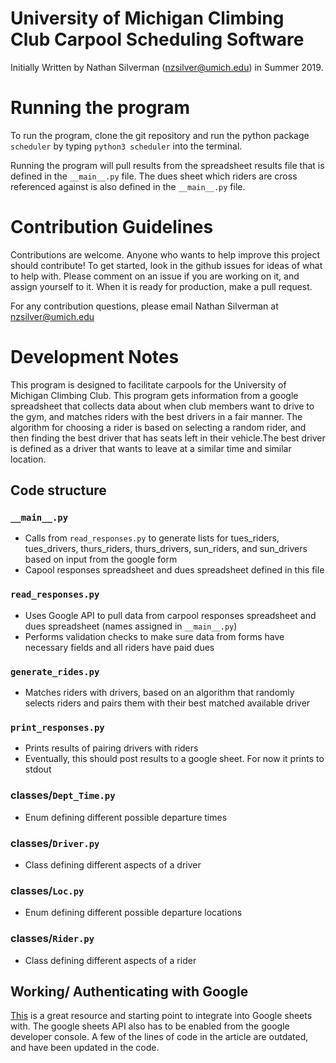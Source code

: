 # University of Michigan Climbing Club Carpool Scheduling Software
Initially Written by Nathan Silverman (nzsilver@umich.edu) in Summer 2019.
# Running the program
To run the program, clone the git repository and run the python package `scheduler` by typing `python3 scheduler` into the terminal.

Running the program will pull results from the spreadsheet results file that is defined in the `__main__.py` file. The dues sheet which riders are cross referenced against is also defined in the `__main__.py` file.

# Contribution Guidelines
Contributions are welcome. Anyone who wants to help improve this project should contribute! To get started, look in the github issues for ideas of what to help with. Please comment on an issue if you are working on it, and assign yourself to it. When it is ready for production, make a pull request.

For any contribution questions, please email Nathan Silverman at nzsilver@umich.edu

# Development Notes
This program is designed to facilitate carpools for the University of Michigan Climbing Club. This program gets information from a google spreadsheet that collects data about when club members want to drive to the gym, and matches riders with the best drivers in a fair manner. The algorithm for choosing a rider is based on selecting a random rider, and then finding the best driver that has seats left in their vehicle.The best driver is defined as a driver that wants to leave at a similar time and similar location.

## Code structure
### `__main__.py`
* Calls from `read_responses.py` to generate lists for tues_riders, tues_drivers, thurs_riders, thurs_drivers, sun_riders, and sun_drivers based on input from the google form
* Capool responses spreadsheet and dues spreadsheet defined in this file


### `read_responses.py`
* Uses Google API to pull data from carpool responses spreadsheet and dues spreadsheet (names assigned in `__main__.py`)
* Performs validation checks to make sure data from forms have necessary fields and all riders have paid dues

### `generate_rides.py`
* Matches riders with drivers, based on an algorithm that randomly selects riders and pairs them with their best matched available driver

### `print_responses.py`
* Prints results of pairing drivers with riders
* Eventually, this should post results to a google sheet. For now it prints to stdout

### classes/`Dept_Time.py`
* Enum defining different possible departure times

### classes/`Driver.py`
* Class defining different aspects of a driver

### classes/`Loc.py`
* Enum defining different possible departure locations

### classes/`Rider.py`
* Class defining different aspects of a rider

## Working/ Authenticating with Google
[This](https://pbpython.com/pandas-google-forms-part1.html) is a great resource and starting point to integrate into Google sheets with. The google sheets API also has to be enabled from the google developer console. A few of the lines of code in the article are outdated, and have been updated in the code.
